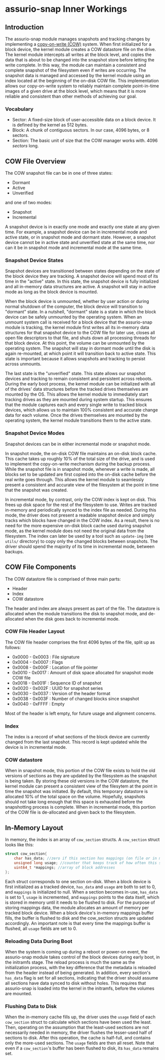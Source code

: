 # assurio-snap Inner Workings

## Introduction

The assurio-snap module manages snapshots and tracking changes by implementing a [copy-on-write (COW)](http://en.wikipedia.org/wiki/Copy-on-write) system. When first initialized for a block device, the kernel module creates a COW datastore file on the drive. The kernel module intercepts all writes at the block level, and copies the data that is about to be changed into the snapshot store before letting the write complete. In this way, the module can maintain a consistent and complete snapshot of the filesystem even if writes are occurring. The snapshot data is managed and accessed by the kernel module using an index located at the beginning of the on-disk COW file. This implementation allows our copy-on-write system to reliably maintain complete point-in-time images of a given drive at the block level, which means that it is more reliable and consistent than other methods of achieving our goal. 


### Vocabulary
* Sector: A fixed-size block of user-accessible data on a block device. It is defined by the kernel as 512 bytes.
* Block: A chunk of contiguous sectors. In our case, 4096 bytes, or 8 sectors.
* Section: The basic unit of size that the COW manager works with. 4096 _sectors_ long.

## COW File Overview
The COW snapshot file can be in one of three states:
* Dormant
* Active
* Unverified

and one of two modes:
* Snapshot
* Incremental

A snapshot device is in exactly one mode and exactly one state at any given time. For example, a snapshot device can be in incremental mode and active state, or in snapshot mode and dormant state. However, a snapshot device cannot be in active state and unverified state at the same time, nor can it be in snapshot mode and incremental mode at the same time.

### Snapshot Device States
Snapshot devices are transitioned between states depending on the state of the block device they are tracking. A snapshot device will spend most of its time in the "active" state. In this state, the snapshot device is fully initialized and all in-memory data structures are active. A snapshot will stay in active mode as long as the block device is mounted. 

When the block device is unmounted, whether by user action or during normal shutdown of the computer, the block device will transition to "dormant" state. In a nutshell, "dormant" state is a state in which the block device can be safely unmounted by the operating system. When an unmount system call is received for a block device that the assurio-snap module is tracking, the kernel module first writes all its in-memory data structures for that snapshot device to the COW file for later use, closes all open file descriptors to that file, and shuts down all processing threads for that block device. At this point, the volume can be unmounted by the operating system. The snapshot will stay in dormant mode until the disk is again re-mounted, at which point it will transition back to active state. This state is important because it allows snapshots and tracking to persist across unmounts. 

The last state is the "unverified" state. This state allows our snapshot devices and tracking to remain consistent and persistent across reboots. During the early boot process, the kernel module can be initialized with all of the drives' data structures before the tracked drives themselves are mounted by the OS. This allows the kernel module to immediately start tracking drives as they are mounted during system startup. This ensures that the module captures each and every single write to tracked block devices, which allows us to maintain 100% consistent and accurate change data for each volume. Once the drives themselves are mounted by the operating system, the kernel module transitions them to the active state.

### Snapshot Device Modes
Snapshot devices can be in either incremental mode or snapshot mode. 

In snapshot mode, the on-disk COW file maintains an on-disk block cache. This cache takes up roughly 10% of the total size of the drive, and is used to implement the copy-on-write mechanism during the backup process. While the snapshot file is in snapshot mode, whenever a write is made, all blocks set to be updated are first copied into the on-disk cache before the real write goes through. This allows the kernel module to seamlessly present a consistent and accurate view of the filesystem at the point in time that the snapshot was created. 

In incremental mode, by contrast, only the COW index is kept on disk.  This frees up disk space for the rest of the filesystem to use. Writes are tracked in-memory and periodically synced to the index file as needed. During this mode, the driver does not present a readable snapshot device and simply tracks which blocks have changed in the COW index. As a result, there is no need for the more expensive on-disk block cache used during snapshot mode, as the kernel module does not need the original data from the filesystem. The index can later be used by a tool such as `update-img` (see `utils/` directory) to copy only the changed blocks between snapshots. The driver should spend the majority of its time in incremental mode, between backups.

## COW File Components
The COW datastore file is comprised of three main parts:
* Header
* Index
* COW datastore

The header and index are always present as part of the file. The datastore is allocated when the module transitions the disk to snapshot mode, and de-allocated when the disk goes back to incremental mode. 
###  COW File Header Layout

The COW file header comprises the first 4096 bytes of the file, split up as follows:

* 0x0000 - 0x0003 : File signature
* 0x0004 - 0x0007 : Flags
* 0x0008 - 0x000F : Location of file pointer
* 0x0010 - 0x0017 : Amount of disk space allocated for snapshot mode COW file
* 0x0018 - 0x001F : Sequence ID of snapshot
* 0x0020 - 0x002F : UUID for snapshot series
* 0x0030 - 0x0037 : Version of the header format
* 0x0038 - 0x003F : Number of changed blocks since snapshot
* 0x0040 - 0xFFFF : Empty

Most of the header is left empty, for future usage and alignment concerns.

### Index

The index is a record of what sections of the block device are currently changed from the last snapshot. This record is kept updated while the device is in incremental mode. 

### COW datastore
When in snapshot mode, this portion of the COW file exists to hold the old versions of sections as they are updated by the filesystem as the snapshot is being taken. By storing these old versions in the COW datastore, the kernel module can present a consistent view of the filesytem at the point in time the snapshot was initiated. By default, this temporary datastore is allocated 10% of the total space on the volume. Hopefully, snapshots should not take long enough that this space is exhausted before the snapshotting process is complete. When in incremental mode, this portion of the COW file is de-allocated and given back to the filesystem.

## In-Memory Layout

In memory, the index is an array of `cow_section` structs. A `cow_section` struct looks like this:
```c
struct cow_section{
    char has_data; //zero if this section has mappings (on file or in memory)
    unsigned long usage; //counter that keeps track of how often this section is used
    uint64_t *mappings; //array of block addresses
};
```

Each struct corresponds to one section on-disk. When a block device is first initialized as a tracked device, `has_data` and `usage` are both to set to 0, and `mappings` is initialized to null. When a section becomes in-use, `has_data` is set to 1, `usage` is incremented, and `mappings` points to the data itself, which is stored in memory until it needs to be flushed to disk. For the purpose of storing mappings data, the module allocates an amount of memory per tracked block device. When a block device's in-memory mappings buffer fills, the buffer is flushed to disk and the cow_section structs are updated accordingly. An important note is that every time the mappings buffer is flushed, all `usage` fields are set to 0. 

### Reloading Data During Boot

When the system is coming up during a reboot or power-on event, the assurio-snap module takes control of the block devices during early boot, in the initramfs stage. The reload process is much the same as the initialization process, with the key difference that the metadata is reloaded from the header instead of being generated. In addition, every section's `has_data` flag is set for all sections, indicating that the driver should assume all sections have data synced to disk without holes. This requires that assurio-snap is loaded into the kernel in the initramfs, before the volumes are mounted.

### Flushing Data to Disk

When the in-memory cache fills up, the driver uses the `usage` field of each `cow_section` struct to calculate which sections have been used the least. Then, operating on the assumption that the least-used sections are not necessarily needed in memory, the driver flushes the lesser-used half of sections to disk. After this operation, the cache is half-full, and contains only the more-used sections. The `usage` fields are then all reset. Note that even if a `cow_section`'s buffer has been flushed to disk, its `has_data` remains set. 
